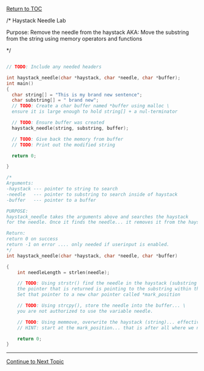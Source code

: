 <a href="https://github.com/CyberTrainingUSAF/05-C-Programming/blob/master/00-Table-of-Contents.md" rel="Return to TOC"> Return to TOC </a>


/*
Haystack Needle Lab

Purpose:
Remove the needle from the haystack
AKA: Move the substring from the string using memory operators and functions

*/

```c

// TODO: Include any needed headers

int haystack_needle(char *haystack, char *needle, char *buffer);
int main()
{
  char string[] = "This is my brand new sentence";
  char substring[] = " brand new";
  // TODO: Create a char buffer named *buffer using malloc \
  ensure it is large enough to hold string[] + a nul-terminator

  // TODO: Ensure buffer was created
  haystack_needle(string, substring, buffer);

  // TODO: Give back the memory from buffer
  // TODO: Print out the modified string

  return 0;

}

/*
Arguments:
-haystack --- pointer to string to search
-needle   --- pointer to substring to search inside of haystack
-buffer   --- pointer to a buffer

PURPOSE:
haystack_needle takes the arguments above and searches the haystack
for the needle. Once it finds the needle... it removes it from the haystack.

Return:
return 0 on success
return -1 on error .... only needed if userinput is enabled.
*/
int haystack_needle(char *haystack, char *needle, char *buffer)

{
    int needleLength = strlen(needle);

    // TODO: Using strstr() find the needle in the haystack (substring in string)\
    the pointer that is returned is pointing to the substring within the string \
    Set that pointer to a new char pointer called *mark_position

    // TODO: Using strcpy(), store the needle into the buffer... \
    you are not authorized to use the variable needle.

    // TODO: Using memmove, overwrite the haystack (string)... effectivly removing the needle \
    // HINT: start at the mark_position... that is after all where we need to start replacing.

    return 0;
}

```

---
<a href="https://github.com/CyberTrainingUSAF/05-C-Programming/blob/master/14_Structs/README.md" rel="Continue to Next Topic"> Continue to Next Topic </a>
